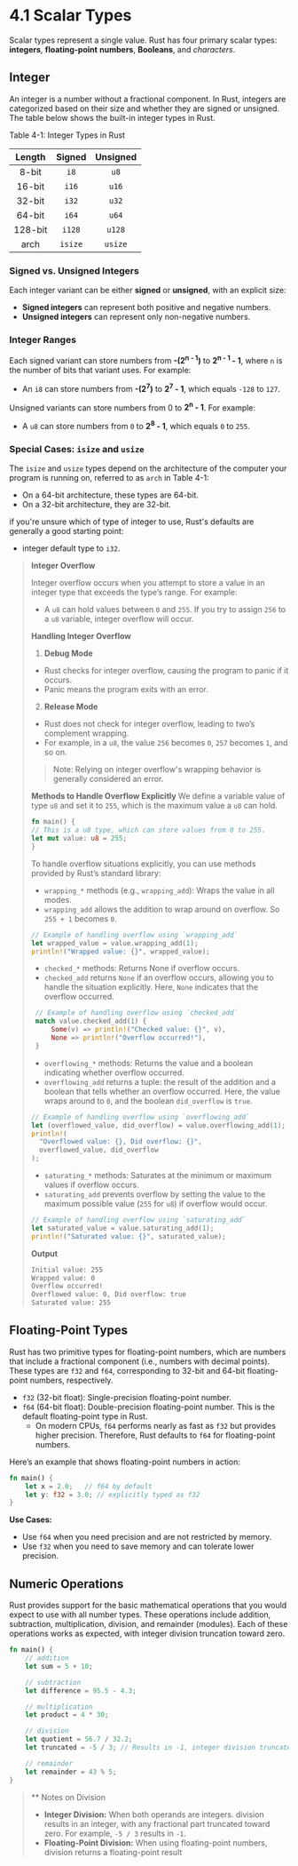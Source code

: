 # 4.1 Scalar Types

Scalar types represent a single value. Rust has four primary scalar types: **integers**, **floating-point** **numbers**, **Booleans**, and _characters_.

## Integer

An integer is a number without a fractional component. In Rust, integers are categorized based on their size and whether they are signed or unsigned. The table below shows the built-in integer types in Rust.

Table 4-1: Integer Types in Rust

| Length  | Signed  | Unsigned |
| :-----: | :-----: | :------: |
|  8-bit  |  `i8`   |   `u8`   |
| 16-bit  |  `i16`  |  `u16`   |
| 32-bit  |  `i32`  |  `u32`   |
| 64-bit  |  `i64`  |  `u64`   |
| 128-bit | `i128`  |  `u128`  |
|  arch   | `isize` | `usize`  |

### Signed vs. Unsigned Integers

Each integer variant can be either **signed** or **unsigned**, with an explicit size:

- **Signed integers** can represent both positive and negative numbers.
- **Unsigned integers** can represent only non-negative numbers.

### Integer Ranges

Each signed variant can store numbers from **-(2<sup>n - 1</sup>)** to **2<sup>n - 1</sup> - 1**, where `n` is the number of bits that variant uses. For example:

- An `i8` can store numbers from **-(2<sup>7</sup>)** to **2<sup>7</sup> - 1**, which equals `-128` to `127`.

Unsigned variants can store numbers from 0 to **2<sup>n</sup> - 1**. For example:

- A `u8` can store numbers from `0` to **2<sup>8</sup> - 1**, which equals `0` to `255`.

### Special Cases: `isize` and `usize`

The `isize` and `usize` types depend on the architecture of the computer your program is running on, referred to as `arch` in Table 4-1:

- On a 64-bit architecture, these types are 64-bit.
- On a 32-bit architecture, they are 32-bit.

if you're unsure which of type of integer to use, Rust's defaults are generally a good starting point:

- integer default type to `i32`.

> **Integer Overflow**
>
> Integer overflow occurs when you attempt to store a value in an integer type that exceeds the type’s range. For example:
>
> - A `u8` can hold values between `0` and `255`. If you try to assign `256` to a `u8` variable, integer overflow will occur.
>
> **Handling Integer Overflow**
>
> 1. **Debug Mode**
>
> - Rust checks for integer overflow, causing the program to panic if it occurs.
> - Panic means the program exits with an error.
>
> 2. **Release Mode**
>
> - Rust does not check for integer overflow, leading to two’s complement wrapping.
> - For example, in a `u8`, the value `256` becomes `0`, `257` becomes `1`, and so on.
>
> > Note: Relying on integer overflow's wrapping behavior is generally considered an error.
>
> **Methods to Handle Overflow Explicitly**
> We define a variable value of type `u8` and set it to `255`, which is the maximum value a `u8` can hold.
>
> ```rust
> fn main() {
> // This is a u8 type, which can store values from 0 to 255.
> let mut value: u8 = 255;
> }
> ```
>
> To handle overflow situations explicitly, you can use methods provided by Rust’s standard library:
>
> - `wrapping_*` methods (e.g., `wrapping_add`): Wraps the value in all modes.
> - `wrapping_add` allows the addition to wrap around on overflow. So `255 + 1` becomes `0`.
>
> ```rust
> // Example of handling overflow using `wrapping_add`
> let wrapped_value = value.wrapping_add(1);
> println!("Wrapped value: {}", wrapped_value);
> ```
>
> - `checked_*` methods: Returns None if overflow occurs.
> - `checked_add` returns `None` if an overflow occurs, allowing you to handle the situation explicitly. Here, `None` indicates that the overflow occurred.
>
> ```rust
>  // Example of handling overflow using `checked_add`
>  match value.checked_add(1) {
>      Some(v) => println!("Checked value: {}", v),
>      None => println!("Overflow occurred!"),
>  }
> ```
>
> - `overflowing_*` methods: Returns the value and a boolean indicating whether overflow occurred.
> - `overflowing_add` returns a tuple: the result of the addition and a boolean that tells whether an overflow occurred. Here, the value wraps around to `0`, and the boolean `did_overflow` is `true`.
>
> ```rust
> // Example of handling overflow using `overflowing_add`
> let (overflowed_value, did_overflow) = value.overflowing_add(1);
> println!(
>   "Overflowed value: {}, Did overflow: {}",
>   overflowed_value, did_overflow
> );
> ```
>
> - `saturating_*` methods: Saturates at the minimum or maximum values if overflow occurs.
> - `saturating_add` prevents overflow by setting the value to the maximum possible value (`255` for `u8`) if overflow would occur.
>
> ```rust
> // Example of handling overflow using `saturating_add`
> let saturated_value = value.saturating_add(1);
> println!("Saturated value: {}", saturated_value);
> ```
>
> **Output**
>
> ```bash
> Initial value: 255
> Wrapped value: 0
> Overflow occurred!
> Overflowed value: 0, Did overflow: true
> Saturated value: 255
> ```

## Floating-Point Types

Rust has two primitive types for floating-point numbers, which are numbers that include a fractional component (i.e., numbers with decimal points). These types are `f32` and `f64`, corresponding to 32-bit and 64-bit floating-point numbers, respectively.

- `f32` (32-bit float): Single-precision floating-point number.
- `f64` (64-bit float): Double-precision floating-point number. This is the default floating-point type in Rust.
  - On modern CPUs, `f64` performs nearly as fast as `f32` but provides higher precision. Therefore, Rust defaults to `f64` for floating-point numbers.

Here’s an example that shows floating-point numbers in action:

```rust
fn main() {
    let x = 2.0;   // f64 by default
    let y: f32 = 3.0; // explicitly typed as f32
}
```

**Use Cases:**

- Use `f64` when you need precision and are not restricted by memory.
- Use `f32` when you need to save memory and can tolerate lower precision.

## Numeric Operations

Rust provides support for the basic mathematical operations that you would expect to use with all number types. These operations include addition, subtraction, multiplication, division, and remainder (modules). Each of these operations works as expected, with integer division truncation toward zero.

```rust
fn main() {
    // addition
    let sum = 5 + 10;

    // subtraction
    let difference = 95.5 - 4.3;

    // multiplication
    let product = 4 * 30;

    // division
    let quotient = 56.7 / 32.2;
    let truncated = -5 / 3; // Results in -1, integer division truncates towards zero

    // remainder
    let remainder = 43 % 5;
}
```

> \*\* Notes on Division
>
> - **Integer Division:** When both operands are integers. division results in an integer, with any fractional part truncated toward zero. For example, `-5 / 3` results in `-1`.
> - **Floating-Point Division:** When using floating-point numbers, division returns a floating-point result
